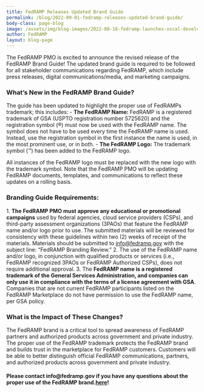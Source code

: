 ```yaml
---
title: FedRAMP Releases Updated Brand Guide
permalink: /blog/2022-09-01-fedramp-releases-updated-brand-guide/
body-class: page-blog
image: /assets/img/blog-images/2022-08-18-fedramp-launches-oscal-developer-lunch-and-learn-series.png
author: FedRAMP
layout: blog-page
---
```

The FedRAMP PMO is excited to announce the revised release of the FedRAMP Brand Guide! The updated brand guide is required to be followed for all stakeholder communications regarding FedRAMP, which include press releases, digital communications/media, and marketing campaigns.

<h3 style>What’s New in the FedRAMP Brand Guide?</h3>
The guide has been updated to highlight the proper use of FedRAMPs trademark; this includes: 
- <b>The FedRAMP Name:</b> FedRAMP is a registered trademark of GSA (USPTO registration number 5725620) and the registration symbol (®) must now be used with the FedRAMP name. 
The symbol does not have to be used every time the FedRAMP name is used. Instead, use the registration symbol in the first instance the name is used, in the most prominent use, or in both.
- <b>The FedRAMP Logo:</b> The trademark symbol (™) has been added to the FedRAMP logo. 

All instances of the FedRAMP logo must be replaced with the new logo with the trademark symbol. 
Note that the FedRAMP PMO will be updating FedRAMP documents, templates, and communications to reflect these updates on a rolling basis.

<h3 style>Branding Guide Requirements: </h3>
1. <b>The FedRAMP PMO must approve any educational or promotional campaigns</b> used by federal agencies, cloud service providers (CSPs), and third-party assessment organizations (3PAOs) that feature the FedRAMP name and/or logo prior to use. The submitted materials will be reviewed for consistency with these guidelines within two (2) weeks of receipt of the materials. Materials should be submitted to <a href="mailto:info@fedramp.gov" target="_blank" rel="noopener noreferrer">info@fedramp.gov</a> with the subject line: “FedRAMP Branding Review.”
2. The use of the FedRAMP name and/or logo, in conjunction with qualified products or services (i.e., FedRAMP recognized 3PAOs or FedRAMP Authorized CSPs), does not require additional approval.
3. The <b>FedRAMP name is a registered trademark of the General Services Administration, and companies can only use it in compliance with the terms of a license agreement with GSA</b>. Companies that are not current FedRAMP participants listed on the FedRAMP Marketplace do not have permission to use the FedRAMP name, per GSA policy.

<h3>What is the Impact of These Changes?</h3>
The FedRAMP brand is a critical tool to spread awareness of FedRAMP partners and authorized products across government and private industry. The proper use of the FedRAMP trademark protects the FedRAMP brand and builds trust in the marketplace for FedRAMP customers. Customers will be able to better distinguish official FedRAMP communications, partners, and authorized products across government and private industry. 

<h4>Please contact info@fedramp.gov if you have any questions about the proper use of the FedRAMP brand.<a href="https://forms.gle/7vER3W3pRbR1wq6R9" target="_blank" rel="noopener noreferrer">here</a>!</h4>


